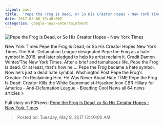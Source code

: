 ```yaml
---
layout: post
title:  "Pepe the Frog Is Dead, or So His Creator Hopes - New York Times"
date: 2017-05-08 19:40:00Z
categories: google-news-entertaintment
---
```


![Pepe the Frog Is Dead, or So His Creator Hopes - New York Times](https://static01.nyt.com/images/2017/05/08/us/09xp-pepefrog/09xp-pepefrog-facebookJumbo.jpg)

New York Times Pepe the Frog Is Dead, or So His Creator Hopes New York Times The Anti-Defamation League designated Pepe the Frog as a hate symbol in 2016, and later pledged to help its artist reclaim it. Credit Damon Winter/The New York Times. After a brief and tumultuous life, Pepe the Frog is dead. Or at least, that's how he ... Pepe the Frog became a hate symbol. Now he's just a dead hate symbol. Washington Post Pepe the Frog's Creator: I'm Reclaiming Him. He Was Never About Hate TIME Pepe the Frog Is Dead: Creator Kills the White Supremacist-Hijacked Icon CBR Hillary for America - Anti-Defamation League - Bleeding Cool News all 64 news articles »


Full story on F3News: [Pepe the Frog Is Dead, or So His Creator Hopes - New York Times](http://www.f3nws.com/n/4SCBuH)

> Posted on: Tuesday, May 9, 2017 12:40:00 AM
